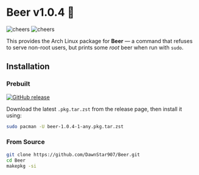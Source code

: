 # Beer v1.0.4 🍺
![cheers](https://media.tenor.com/EcUEfGy--MQAAAAM/getcampedonnerd.gif)
![cheers](https://media.tenor.com/EcUEfGy--MQAAAAM/getcampedonnerd.gif)

This provides the Arch Linux package for **Beer** — a command that refuses to serve non-root users, but prints some *root* beer when run with `sudo`.

## Installation

### Prebuilt
[![GitHub release](https://img.shields.io/github/v/release/DawnStar907/Beer?sort=semver)](https://github.com/DawnStar907/Beer/releases/latest)

Download the latest `.pkg.tar.zst` from the release page, then install it using:
```bash
sudo pacman -U beer-1.0.4-1-any.pkg.tar.zst
```
### From Source
```bash
git clone https://github.com/DawnStar907/Beer.git
cd Beer
makepkg -si
```
